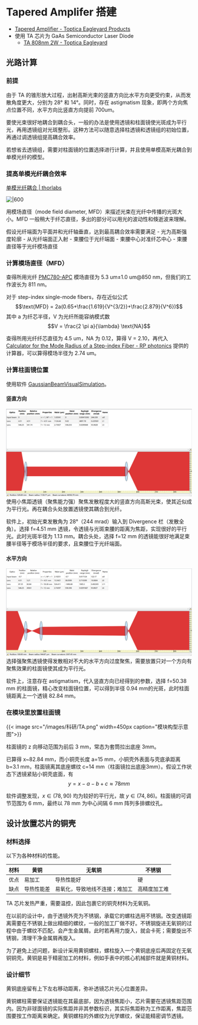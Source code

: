 # Tapered Amplifer 搭建

<!--more-->

- [Tapered Amplifier - Toptica Eagleyard Products](https://www.toptica-eagleyard.com/?L=1&_product-family=tapered-amplifier&_wavelength_p76485559=650.00%2C980.00&id=161)
- 使用 TA 芯片为 GaAs Semiconductor Laser Diode
	- [TA 808nm 2W - Toptica Eagleyard](https://www.toptica-eagleyard.com/ey-product/eyp-tpa-0808-02000-4006-cmt04-0000/?_application%5B0%5D=quantum-technology&_application[]=spectroscopy)
## 光路计算
### 前提
由于 TA 的锥形放大过程，出射高斯光束的竖直方向比水平方向更受约束，从而发散角度更大，分别为 28° 和 14°。同时，存在 astigmatism 现象，即两个方向焦点位置不同，水平方向比竖直方向提前 700um。

要使光束很好地耦合到耦合头，一般的办法是使用透镜和柱面镜使光斑成为平行光，再用透镜组对光斑整形。这种方法可以随意选择柱透镜和透镜组的初始位置，再通过调透镜组提高耦合效率。

若想省去透镜组，需要对柱面镜的位置选择进行计算，并且使用单模高斯光耦合到单模光纤的模型。
### 提高单模光纤耦合效率
[单模光纤耦合 | thorlabs](https://www.thorlabs.com/newgrouppage9.cfm?objectgroup_id=12211&tabname=%E5%85%89%E7%BA%A4)

![|600](https://www.thorlabs.com/images/tabimages/MFD_Single_Mode_Fiber_A4-780.gif)
  
用模场直径（mode field diameter, MFD）来描述光束在光纤中传播的光斑大小。MFD 一般稍大于纤芯直径，多出的部分可以用光的波动性和倏逝波来理解。
  
假设光纤端面为平面并和光纤轴垂直，达到最高耦合效率需要满足
	- 光为高斯强度轮廓
	- 从光纤端面正入射
	- 束腰位于光纤端面
	- 束腰中心对准纤芯中心
	- 束腰直径等于光纤模场直径
### 计算模场直径（MFD）
查得所用光纤 [PMC780-APC](https://www.lbtek.com/product/471.html) 模场直径为 5.3 um±1.0 um@850 nm，但我们的工作波长为 811 nm。

对于 step-index single-mode fibers，存在近似公式
$$\text{MFD} = 2a(0.65+\frac{1.619}{V^{3/2}}+\frac{2.879}{V^6})$$
其中 a 为纤芯半径，V 为光纤所能容纳模式数
$$V = \frac{2 \pi a}{\lambda} \text{NA}$$

查得所用光纤纤芯直径为 4.5 um，NA 为 0.12，算得 V = 2.10，再代入 [Calculator for the Mode Radius of a Step-index Fiber - RP photonics](https://www.rp-photonics.com/mode_radius.html) 提供的计算器，可以算得模场半径为 2.74 um。
### 计算柱面镜位置
使用软件 [GaussianBeamVisualSimulation](https://gaussianbeam.sourceforge.net/)。
#### 竖直方向
![](/images/科研/LensVertical.png)
使用小焦距透镜（聚焦能力强）聚焦发散程度大的竖直方向高斯光束，使其近似成为平行光。再在耦合头处放置透镜使其耦合到光纤。

软件上，初始光束发散角为 28°（244 mrad）输入到 Divergence 栏（发散全角）。选择 f=4.51 mm 透镜，令透镜与光斑束腰的距离为焦距，实现很好的平行光。此时光斑半径为 1.13 mm。耦合头处，选择 f=12 mm 的透镜能很好地满足束腰半径等于模场半径的要求，且束腰位于光纤端面。
#### 水平方向
![](/images/科研/LensHorizontal.png)
选择强聚焦透镜使得发散相对不大的水平方向过度聚焦，需要放置只对一个方向有聚焦效果的柱面镜使其成为平行光。

软件上，注意存在 astigmatism，代入竖直方向已经得到的参数，选择 f=50.38 mm 的柱面镜，精心改变柱面镜位置，可以得到半径 0.94 mm的光斑，此时柱面镜距离上一个透镜 82.84 mm。

### 在模块里放置柱面镜

{{< image src="/images/科研/TA.png" width=450px caption="模块构型示意图">}}

柱面镜的 z 向移动范围为前后 3 mm，常态为套筒拉出底座 3mm。

已算得 x~82.84 mm，而小铜壳长度 a=15 mm，小铜壳外表面与壳底承距离 b=3.1 mm，柱面镜离其底座螺纹 c=14 mm（柱面镜拉出底座3mm）。假设工作状态下透镜紧贴小铜壳底面，有 
$$
y = x - a - b + c \approx 78 mm
$$

软件调整发现，$x \in (78, 90)$  均为较好的平行光，故 $y \in (74,  86)$。柱面镜的可调节范围为 6 mm，最终以 78 mm 为中心间隔 6 mm 阵列多排螺纹孔。
## 设计放置芯片的铜壳
### 材料选择
以下为各种材料的性能。

| 材料 | 黄铜       | 无氧铜         | 不锈钢 |
| ---- | ---------- | -------------- | ------ |
| 优点 | 易加工     | 导热性能好     | 硬     |
| 缺点 | 导热性能差 | 易氧化，导致地线不连接；难加工 | 高精度加工难     |

TA 芯片发热严重，需要温控，因此包裹它的铜壳材料为无氧铜。

在以前的设计中，由于透镜外壳为不锈钢，承载它的螺柱选用不锈钢。改变透镜距离需要在不锈钢上做出精细的螺纹，一般的加工厂做不好。不锈钢旋进无氧铜的过程中由于螺纹不匹配，会产生金属屑。此时若再用力旋入，就会卡死；需要旋出不锈钢，清理干净金属屑再旋入。

为了避免上述问题，新设计采用黄铜螺柱，螺柱旋入一个黄铜底座后再固定在无氧铜铜壳。黄铜是易于精密加工的材料，例如手表中的核心机械部件就是黄铜材料。
### 设计细节
黄铜底座留有上下左右移动距离，弥补透镜芯片光心位置差异。

黄铜螺柱需要保证透镜能在其最底部，因为透镜焦距小，芯片需要在透镜焦距范围内。因为非球面镜的实际焦距并非其参数标识，其实际焦距称为工作距离，焦距范围要按工作距离来确定。黄铜螺柱的外螺纹为光学螺纹，保证能精密调节透镜。
